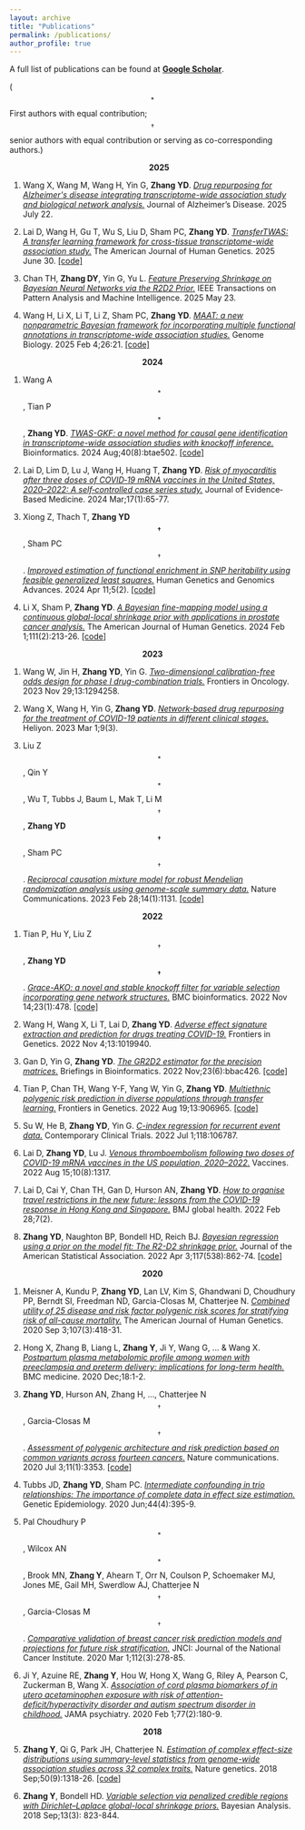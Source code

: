 ```yaml
---
layout: archive
title: "Publications"
permalink: /publications/
author_profile: true
---
```



A full list of publications can be found at 
[**Google Scholar**](https://scholar.google.com/citations?user=BQJDI9YAAAAJ&hl=en).

($$^*$$First authors with equal contribution;     $$^\dagger$$senior authors with equal contribution or serving as co-corresponding authors.)


<!---
**<center>Preprints</center>**
**<center>Publications</center>** 
-->



**<center>&nbsp;&nbsp;&nbsp;&nbsp;&nbsp;&nbsp;
2025</center>**

1. Wang X, Wang M,  Wang H,  Yin G,  __Zhang YD__.  [_Drug repurposing for Alzheimer's disease integrating transcriptome-wide association study and biological network analysis._](https://doi.org/10.1177/13872877251360009)  Journal of Alzheimer’s Disease. 2025 July 22.




1. Lai D,  Wang H, Gu T, Wu S, Liu D, Sham PC,  __Zhang YD__.  [_TransferTWAS: A transfer learning framework for cross-tissue transcriptome-wide association study._](https://doi.org/10.1016/j.ajhg.2025.06.006) The American Journal of Human Genetics. 2025 June 30. 
[[code]](https://github.com/daoyuan-lai/TransferTWAS)



1. Chan TH, __Zhang DY__, Yin G, Yu L. [_Feature Preserving Shrinkage on Bayesian Neural Networks via the R2D2 Prior._](https://ieeexplore.ieee.org/document/11011679) IEEE Transactions on Pattern Analysis and Machine Intelligence. 2025 May 23.



1. Wang H, Li X, Li T,  Li Z, Sham PC, __Zhang YD__. [_MAAT: a new nonparametric Bayesian framework for incorporating multiple functional annotations in transcriptome-wide association studies._](https://doi.org/10.1186/s13059-025-03485-x)  Genome Biology. 2025 Feb 4;26:21.
[[code]](https://github.com/wanghanmath/MAAT)
<!---
-->
**<center>2024</center>**

1. Wang A$$^*$$, Tian P$$^*$$, __Zhang YD__.  [_TWAS-GKF: a novel method for causal gene identification in transcriptome-wide association studies with knockoff inference._](https://doi.org/10.1093/bioinformatics/btae502)
Bioinformatics. 2024 Aug;40(8):btae502.
[[code]](https://github.com/AnqiWang2021/TWAS.GKF)

1.  Lai D,  Lim D,  Lu J,  Wang H,  Huang T,  __Zhang YD__.   [_Risk of myocarditis after three doses of COVID‐19 mRNA vaccines in the United States, 2020–2022: A self‐controlled case series study._](http://dx.doi.org/10.1111/jebm.12595)   Journal of Evidence‐Based Medicine. 2024 Mar;17(1):65-77.



1. Xiong Z,  Thach T, __Zhang YD$$^\dagger$$__, Sham PC$$^\dagger$$.  [_Improved estimation of functional enrichment in SNP heritability using feasible generalized least squares._](https://10.1016/j.xhgg.2024.100272)
 Human Genetics and Genomics Advances. 2024 Apr 11;5(2).
[[code]](https://github.com/xzw20046/gldsc)

1. Li X,  Sham P,  __Zhang YD__.  [_A Bayesian fine-mapping model using a continuous global-local shrinkage prior with applications in prostate cancer analysis._](https://doi.org/10.1016/j.ajhg.2023.12.007) The American Journal of Human Genetics. 2024 Feb 1;111(2):213-26.
[[code]](https://github.com/xiangli428/h2D2)
<!---
-->
**<center>2023</center>**

1. Wang W, Jin H, __Zhang YD__,  Yin G. [_Two-dimensional calibration-free odds design for phase I drug-combination trials._](https://doi.org/10.3389/fonc.2023.1294258)
 Frontiers in Oncology. 2023 Nov 29;13:1294258.



1.  Wang X,   Wang H,   Yin G,   __Zhang YD__.   [_Network-based drug repurposing for the treatment of COVID-19 patients in different clinical stages._](https://doi.org/10.1016/j.heliyon.2023.e14059) 
Heliyon. 2023 Mar 1;9(3).



1. Liu Z$$^*$$, Qin Y$$^*$$, Wu T,   Tubbs J, Baum L, Mak T, Li M$$^\dagger$$, __Zhang YD$$^\dagger$$__, Sham PC$$^\dagger$$. 
[_Reciprocal causation mixture model for robust Mendelian randomization analysis using genome-scale summary data._](https://doi.org/10.1038/s41467-023-36490-4)
Nature Communications. 2023 Feb 28;14(1):1131.
[[code]](https://github.com/zpliu/MRCI)
<!---
-->
**<center>2022</center>**

1. Tian P, Hu Y, Liu Z$$^\dagger$$,  __Zhang YD$$^\dagger$$__. [_Grace-AKO: a novel and stable knockoff filter for variable selection incorporating gene network structures._](https://doi.org/10.1186/s12859-022-05016-y)
BMC bioinformatics. 2022 Nov 14;23(1):478.
[[code]](https://github.com/mxxptian/GraceAKO)



1. Wang H, Wang X, Li T, Lai D,  __Zhang YD__.   [_Adverse effect signature extraction and prediction for drugs treating COVID-19._](https://doi.org/10.3389/fgene.2022.1019940)
Frontiers in Genetics. 2022 Nov 4;13:1019940.




1. Gan D, Yin G, __Zhang YD__.  [_The GR2D2 estimator for the precision matrices._](https://academic.oup.com/bib/advance-article-abstract/doi/10.1093/bib/bbac426/6731716) Briefings in Bioinformatics. 2022 Nov;23(6):bbac426.
[[code]](https://github.com/RavenGan/GR2D2)


1. Tian P, Chan TH, Wang Y-F, Yang W, Yin G, __Zhang YD__. [_Multiethnic polygenic risk prediction in diverse populations through transfer learning._](https://www.frontiersin.org/journals/genetics/articles/10.3389/fgene.2022.906965/full)
Frontiers in Genetics. 2022 Aug 19;13:906965.
[[code]](https://github.com/mxxptian/TLMulti)


1. Su W, He B, __Zhang YD__, Yin G.  [_C-index regression for recurrent event data._](https://www.sciencedirect.com/science/article/pii/S1551714422001136)
Contemporary Clinical Trials. 2022 Jul 1;118:106787.



1. Lai D, __Zhang YD__, Lu J.  [_Venous thromboembolism following two doses of COVID-19 mRNA vaccines in the US population, 2020–2022._](https://www.mdpi.com/2076-393X/10/8/1317) Vaccines. 2022 Aug 15;10(8):1317.





1. Lai D, Cai Y, Chan TH, Gan D, Hurson AN, __Zhang YD__.  [_How to organise travel restrictions in the new future: lessons from the COVID-19 response in Hong Kong and Singapore._](https://doi.org/10.1136/bmjgh-2021-006975) BMJ global health. 2022 Feb 28;7(2).




1. __Zhang YD__, Naughton BP, Bondell HD, Reich BJ.  [_Bayesian regression using a prior on the model fit: The R2-D2 shrinkage prior._](https://doi.org/10.1080/01621459.2020.1825449) Journal of the American Statistical Association. 2022 Apr 3;117(538):862-74.
[[code]](https://github.com/yandorazhang/R2D2)
<!---
-->
**<center>2020</center>**

1. Meisner A, Kundu P, __Zhang YD__, Lan LV, Kim S, Ghandwani D, Choudhury PP, Berndt SI, Freedman ND, Garcia-Closas M, Chatterjee N. [_Combined utility of 25 disease and risk factor polygenic risk scores for stratifying risk of all-cause mortality._](https://10.1016/j.ajhg.2020.07.002) The American Journal of Human Genetics. 2020 Sep 3;107(3):418-31.


1. Hong X, Zhang B, Liang L, __Zhang Y__, Ji Y, Wang G, ... & Wang X.   [_Postpartum plasma metabolomic profile among women with preeclampsia and preterm delivery: implications for long-term health._](https://bmcmedicine.biomedcentral.com/articles/10.1186/s12916-020-01741-4) BMC medicine. 2020 Dec;18:1-2.
 


1.  __Zhang  YD__,   Hurson AN, Zhang H, ...,  Chatterjee N$$^\dagger$$,  Garcia-Closas M$$^\dagger$$. [_Assessment of polygenic architecture and risk prediction based on common variants across fourteen cancers._](https://www.nature.com/articles/s41467-020-16483-3)
Nature communications. 2020 Jul 3;11(1):3353.
[[code]](https://github.com/yandorazhang/CancerEffectSize)

2. Tubbs JD, **Zhang YD**, Sham PC.  [_Intermediate confounding in trio relationships: The importance of complete data in effect size estimation._](https://onlinelibrary.wiley.com/doi/abs/10.1002/gepi.22294) Genetic Epidemiology. 2020 Jun;44(4):395-9.


4. Pal Choudhury P$$^*$$, Wilcox AN$$^*$$, Brook MN, **Zhang Y**, Ahearn T, Orr N, Coulson P, Schoemaker MJ, Jones ME, Gail MH, Swerdlow AJ,  Chatterjee N$$^\dagger$$,  Garcia-Closas M$$^\dagger$$.  [_Comparative validation of breast cancer risk prediction models and projections for future risk stratification._](https://doi.org/10.1093/jnci/djz113)  JNCI: Journal of the National Cancer Institute. 2020 Mar 1;112(3):278-85.



3. Ji Y, Azuine RE, **Zhang Y**, Hou W, Hong X, Wang G, Riley A, Pearson C, Zuckerman B, Wang X. [_Association of cord plasma biomarkers of in utero acetaminophen exposure with risk of attention-deficit/hyperactivity disorder and autism spectrum disorder in childhood._](https://jamanetwork.com/journals/jamapsychiatry/fullarticle/2753512)  JAMA psychiatry. 2020 Feb 1;77(2):180-9.
<!---
-->
**<center>2018</center>**


5. **Zhang Y**,  Qi G, Park JH, Chatterjee N.  [_Estimation of complex effect-size distributions using summary-level statistics from genome-wide association studies across 32 complex traits._](https://www.nature.com/articles/s41588-018-0193-x)  Nature genetics. 2018 Sep;50(9):1318-26.
 [[code]](https://github.com/yandorazhang/GENESIS)


6. **Zhang Y**, Bondell HD. [_Variable selection via penalized credible regions with Dirichlet–Laplace global-local shrinkage priors._](https://projecteuclid.org/euclid.ba/1508551721) 
Bayesian Analysis. 2018 Sep;13(3): 823-844.







